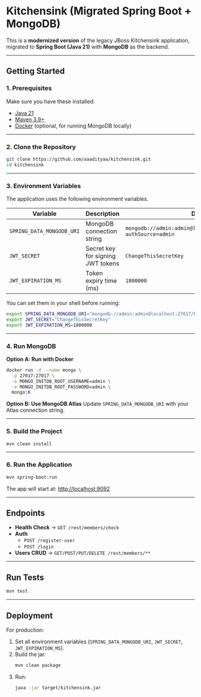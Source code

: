 # Kitchensink (Migrated Spring Boot + MongoDB)

This is a **modernized version** of the legacy JBoss Kitchensink application, migrated to **Spring Boot (Java 21)** with **MongoDB** as the backend.

---

## Getting Started

### 1. Prerequisites
Make sure you have these installed:
- [Java 21](https://adoptium.net/)
- [Maven 3.9+](https://maven.apache.org/)
- [Docker](https://docs.docker.com/get-docker/) (optional, for running MongoDB locally)

---

### 2. Clone the Repository

```bash
git clone https://github.com/aaadityaa/kitchensink.git
cd kitchensink
```

---

### 3. Environment Variables
The application uses the following environment variables.

| Variable | Description | Default |
|----------|-------------|---------|
| `SPRING_DATA_MONGODB_URI` | MongoDB connection string | `mongodb://admin:admin@localhost:27017/kitchensink?authSource=admin` |
| `JWT_SECRET` | Secret key for signing JWT tokens | `ChangeThisSecretKey` |
| `JWT_EXPIRATION_MS` | Token expiry time (ms) | `1800000` |

You can set them in your shell before running:

```bash
export SPRING_DATA_MONGODB_URI="mongodb://admin:admin@localhost:27017/kitchensink?authSource=admin"
export JWT_SECRET="ChangeThisSecretKey"
export JWT_EXPIRATION_MS=1800000
```

---

### 4. Run MongoDB

**Option A: Run with Docker**
```bash
docker run -d --name mongo \
  -p 27017:27017 \
  -e MONGO_INITDB_ROOT_USERNAME=admin \
  -e MONGO_INITDB_ROOT_PASSWORD=admin \
  mongo:6
```

**Option B: Use MongoDB Atlas**
Update `SPRING_DATA_MONGODB_URI` with your Atlas connection string.

---

### 5. Build the Project
```bash
mvn clean install
```

---

### 6. Run the Application
```bash
mvn spring-boot:run
```

The app will start at:
[http://localhost:9092](http://localhost:9092)

---

## Endpoints

- **Health Check** → `GET /rest/members/check`
- **Auth**
  - `POST /register-user`
  - `POST /login`
- **Users CRUD** → `GET/POST/PUT/DELETE /rest/members/**`

---

## Run Tests
```bash
mvn test
```

---

## Deployment
For production:
1. Set all environment variables (`SPRING_DATA_MONGODB_URI`, `JWT_SECRET`, `JWT_EXPIRATION_MS`).
2. Build the jar:
   ```bash
   mvn clean package
   ```
3. Run:
   ```bash
   java -jar target/kitchensink.jar
   ```

